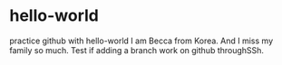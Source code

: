 # hello-world
practice github with hello-world
I am Becca from Korea. And I miss my family so much.
Test if adding a branch work on github throughSSh. 

